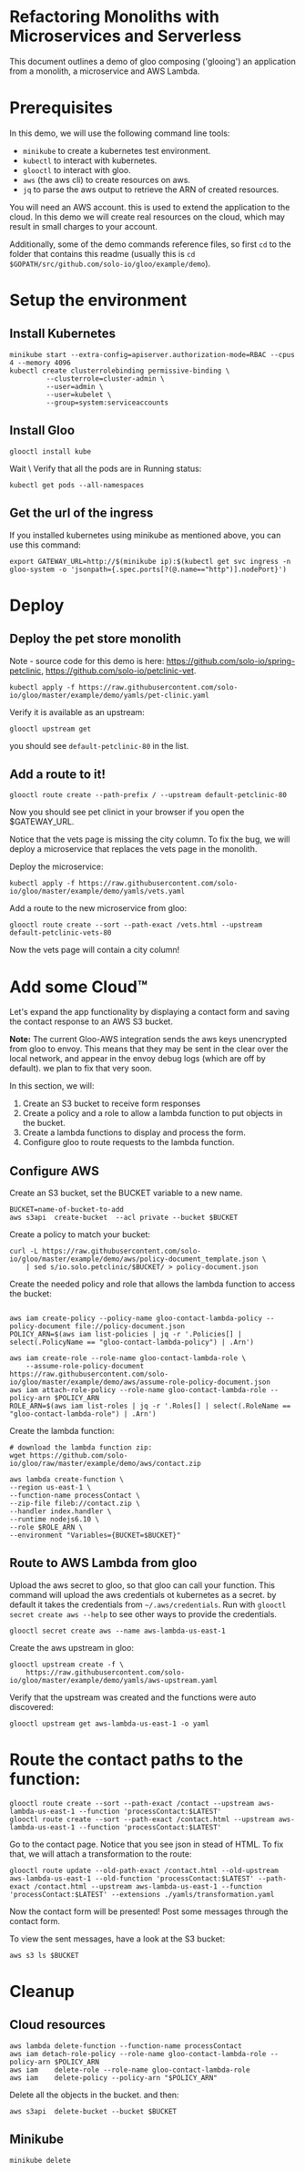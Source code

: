 Refactoring Monoliths with Microservices and Serverless 
==========

This document outlines a demo of gloo composing ('glooing') an application from a monolith, a microservice and AWS Lambda.

# Prerequisites
In this demo, we will use the following command line tools:

- `minikube` to create a kubernetes test environment.
- `kubectl` to interact with kubernetes.
- `glooctl` to interact with gloo.
- `aws` (the aws cli) to create resources on aws.
- `jq` to parse the aws output to retrieve the ARN of created resources.

You will need an AWS account. this is used to extend the application to the cloud. In this demo 
we will create real resources on the cloud, which may result in small charges to your account.

Additionally, some of the demo commands reference files, so first `cd` to the folder that contains 
this readme (usually this is `cd $GOPATH/src/github.com/solo-io/gloo/example/demo`).

# Setup the environment

## Install Kubernetes

```shell
minikube start --extra-config=apiserver.authorization-mode=RBAC --cpus 4 --memory 4096
kubectl create clusterrolebinding permissive-binding \
         --clusterrole=cluster-admin \
         --user=admin \
         --user=kubelet \
         --group=system:serviceaccounts
```

## Install Gloo
```shell
glooctl install kube
```

Wait \ Verify that all the pods are in Running status:
```
kubectl get pods --all-namespaces
```

## Get the url of the ingress
If you installed kubernetes using minikube as mentioned above, you can use this command:
```shell
export GATEWAY_URL=http://$(minikube ip):$(kubectl get svc ingress -n gloo-system -o 'jsonpath={.spec.ports[?(@.name=="http")].nodePort}')
```

# Deploy
## Deploy the pet store monolith

Note - source code for this demo is here: https://github.com/solo-io/spring-petclinic, https://github.com/solo-io/petclinic-vet.

```shell
kubectl apply -f https://raw.githubusercontent.com/solo-io/gloo/master/example/demo/yamls/pet-clinic.yaml
```

Verify it is available as an upstream:

```shell
glooctl upstream get
```

you should see `default-petclinic-80` in the list.

## Add a route to it!

```shell
glooctl route create --path-prefix / --upstream default-petclinic-80
```

Now you should see pet clinict in your browser if you open the $GATEWAY_URL.

Notice that the vets page is missing the city column. To fix the bug, we will deploy a microservice that replaces the vets page in the monolith.

Deploy the microservice:

```shell
kubectl apply -f https://raw.githubusercontent.com/solo-io/gloo/master/example/demo/yamls/vets.yaml
```

Add a route to the new microservice from gloo:

```shell
glooctl route create --sort --path-exact /vets.html --upstream default-petclinic-vets-80
```

Now the vets page will contain a city column!

# Add some Cloud™

Let's expand the app functionality by displaying a contact form and saving the contact response to an AWS S3 bucket.

**Note:** The current Gloo-AWS integration sends the aws keys unencrypted from gloo to envoy. This means
that they may be sent in the clear over the local network, and appear in the envoy debug logs (which are off by default). we plan to fix that very soon.

In this section, we will:
1. Create an S3 bucket to receive form responses
2. Create a policy and a role to allow a lambda function to put objects in the bucket.
3. Create a lambda functions to display and process the form.
4. Configure gloo to route requests to the lambda function.

## Configure AWS

Create an S3 bucket, set the BUCKET variable to a new name.
```shell
BUCKET=name-of-bucket-to-add
aws s3api  create-bucket  --acl private --bucket $BUCKET
```

Create a policy to match your bucket:

```shell
curl -L https://raw.githubusercontent.com/solo-io/gloo/master/example/demo/aws/policy-document_template.json \
    | sed s/io.solo.petclinic/$BUCKET/ > policy-document.json
```

Create the needed policy and role that allows the lambda function to access the bucket:

```shell

aws iam create-policy --policy-name gloo-contact-lambda-policy --policy-document file://policy-document.json
POLICY_ARN=$(aws iam list-policies | jq -r '.Policies[] | select(.PolicyName == "gloo-contact-lambda-policy") | .Arn')

aws iam create-role --role-name gloo-contact-lambda-role \
    --assume-role-policy-document https://raw.githubusercontent.com/solo-io/gloo/master/example/demo/aws/assume-role-policy-document.json
aws iam attach-role-policy --role-name gloo-contact-lambda-role --policy-arn $POLICY_ARN
ROLE_ARN=$(aws iam list-roles | jq -r '.Roles[] | select(.RoleName == "gloo-contact-lambda-role") | .Arn')

```




Create the lambda function:

```shell
# download the lambda function zip:
wget https://github.com/solo-io/gloo/raw/master/example/demo/aws/contact.zip

aws lambda create-function \
--region us-east-1 \
--function-name processContact \
--zip-file fileb://contact.zip \
--handler index.handler \
--runtime nodejs6.10 \
--role $ROLE_ARN \
--environment "Variables={BUCKET=$BUCKET}"
```

## Route to AWS Lambda from gloo

Upload the aws secret to gloo, so that gloo can call your function. This command will upload 
the aws credentials ot kubernetes as a secret. by default it takes the credentials from `~/.aws/credentials`.
Run with `glooctl secret create aws --help` to see other ways to provide the credentials.

```shell
glooctl secret create aws --name aws-lambda-us-east-1
```

Create the aws upstream in gloo:

```shell
glooctl upstream create -f \
    https://raw.githubusercontent.com/solo-io/gloo/master/example/demo/yamls/aws-upstream.yaml
```

Verify that the upstream was created and the functions were auto discovered:

```shell
glooctl upstream get aws-lambda-us-east-1 -o yaml
```

# Route the contact paths to the function:

```shell
glooctl route create --sort --path-exact /contact --upstream aws-lambda-us-east-1 --function 'processContact:$LATEST'
glooctl route create --sort --path-exact /contact.html --upstream aws-lambda-us-east-1 --function 'processContact:$LATEST'
```

Go to the contact page. Notice that you see json in stead of HTML. To fix that, we will attach a  transformation to the route:

```shell
glooctl route update --old-path-exact /contact.html --old-upstream aws-lambda-us-east-1 --old-function 'processContact:$LATEST' --path-exact /contact.html --upstream aws-lambda-us-east-1 --function 'processContact:$LATEST' --extensions ./yamls/transformation.yaml
```

Now the contact form will be presented! Post some messages through the contact form.

To view the sent messages, have a look at the S3 bucket:

```shell
aws s3 ls $BUCKET
```

# Cleanup
## Cloud resources

```shell
aws lambda delete-function --function-name processContact
aws iam detach-role-policy --role-name gloo-contact-lambda-role --policy-arn $POLICY_ARN
aws iam    delete-role --role-name gloo-contact-lambda-role
aws iam    delete-policy --policy-arn "$POLICY_ARN"
```
Delete all the objects in the bucket. and then:
```
aws s3api  delete-bucket --bucket $BUCKET
```

## Minikube
```
minikube delete
```
